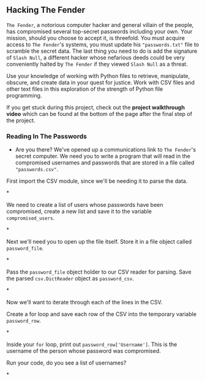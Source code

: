 ## Hacking The Fender
<div class="spacing-tight__YTkj-JgyxXu1yRjOr_AFW"><p><code>The Fender</code>, a notorious computer hacker and general villain of the people, has compromised several top-secret passwords including your own. Your mission, should you choose to accept it, is threefold. You must acquire access to <code>The Fender</code>'s systems, you must update his <code>"passwords.txt"</code> file to scramble the secret data. The last thing you need to do is add the signature of <code>Slash Null</code>, a different hacker whose nefarious deeds could be very conveniently halted by <code>The Fender</code> if they viewed <code>Slash Null</code> as a threat.</p>
<p>Use your knowledge of working with Python files to retrieve, manipulate, obscure, and create data in your quest for justice. Work with CSV files and other text files in this exploration of the strength of Python file programming.</p>
<p>If you get stuck during this project, check out the <strong>project walkthrough video</strong> which can be found at the bottom of the page after the final step of the project.</p>
</div>

### Reading In The Passwords
* <div class="spacing-tight__YTkj-JgyxXu1yRjOr_AFW narrativeMarkdown__1pqyNDZ_zljr-gC8Q1pur9"><p>Are you there? We've opened up a communications link to <code>The Fender</code>'s secret computer. We need you to write a program that will read in the compromised usernames and passwords that are stored in a file called <code>"passwords.csv"</code>.</p>
<p>First import the CSV module, since we'll be needing it to parse the data.</p>
</div>
* <p>We need to create a list of users whose passwords have been compromised, create a new list and save it to the variable <code>compromised_users</code>.</p>
* <p>Next we'll need you to open up the file itself. Store it in a file object called <code>password_file</code>.</p>
* <p>Pass the <code>password_file</code> object holder to our CSV reader for parsing. Save the parsed <code>csv.DictReader</code> object as <code>password_csv</code>.</p>
* <div class="spacing-tight__YTkj-JgyxXu1yRjOr_AFW narrativeMarkdown__1pqyNDZ_zljr-gC8Q1pur9"><p>Now we'll want to iterate through each of the lines in the CSV.</p>
<p>Create a for loop and save each row of the CSV into the temporary variable <code>password_row</code>.</p>
</div>
* <div class="spacing-tight__YTkj-JgyxXu1yRjOr_AFW narrativeMarkdown__1pqyNDZ_zljr-gC8Q1pur9"><p>Inside your <code>for</code> loop, print out <code>password_row['Username']</code>. This is the username of the person whose password was compromised.</p>
<p>Run your code, do you see a list of usernames?</p>
</div>
* 
